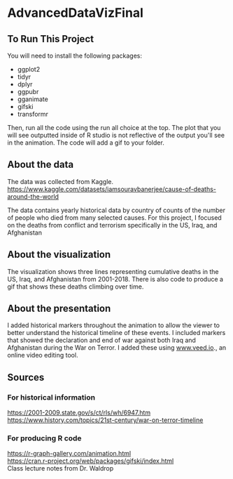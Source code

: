 # AdvancedDataVizFinal

## To Run This Project

You will need to install the following packages:
* ggplot2
* tidyr
* dplyr
* ggpubr
* gganimate
* gifski
* transformr

Then, run all the code using the run all choice at the top. The plot that you will see outputted inside of R studio is not reflective of the output you'll see in the animation. The code will add a gif to your folder.

## About the data

The data was collected from Kaggle. https://www.kaggle.com/datasets/iamsouravbanerjee/cause-of-deaths-around-the-world </br>

The data contains yearly historical data by country of counts of the number of people who died from many selected causes. For this project, I focused on the deaths from conflict and terrorism specifically in the US, Iraq, and Afghanistan </br>

## About the visualization

The visualization shows three lines representing cumulative deaths in the US, Iraq, and Afghanistan from 2001-2018. There is also code to produce a gif that shows these deaths climbing over time.

## About the presentation

I added historical markers throughout the animation to allow the viewer to better understand the historical timeline of these events. I included markers that showed the declaration and end of war against both Iraq and Afghanistan during the War on Terror. I added these using www.veed.io., an online video editing tool.

## Sources
### For historical information
https://2001-2009.state.gov/s/ct/rls/wh/6947.htm </br>
https://www.history.com/topics/21st-century/war-on-terror-timeline  </br>

### For producing R code
https://r-graph-gallery.com/animation.html </br>
https://cran.r-project.org/web/packages/gifski/index.html </br>
Class lecture notes from Dr. Waldrop
